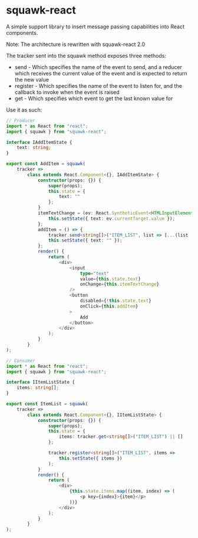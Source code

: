 # squawk-react
A simple support library to insert message passing capabilities into React components.

Note: The architecture is rewritten with squawk-react 2.0

The tracker sent into the squawk method exposes three methods:
* send - Which specifies the name of the event to send, and a reducer which receives the current value of the event and is expected to return the new value
* register - Which specifies the name of the event to listen for, and the callback to invoke when the event is raised
* get - Which specifies which event to get the last known value for

Use it as such:
```typescript
// Producer
import * as React from "react";
import { squawk } from "squawk-react";

interface IAddItemState {
    text: string;
}

export const AddItem = squawk(
    tracker =>
        class extends React.Component<{}, IAddItemState> {
            constructor(props: {}) {
                super(props);
                this.state = {
                    text: ""
                };
            }
            itemTextChange = (ev: React.SyntheticEvent<HTMLInputElement>) => {
                this.setState({ text: ev.currentTarget.value });
            };
            addItem = () => {
                tracker.send<string[]>("ITEM_LIST", list => [...(list || []), this.state.text]);
                this.setState({ text: "" });
            };
            render() {
                return (
                    <div>
                        <input
                            type="text"
                            value={this.state.text}
                            onChange={this.itemTextChange}
                        />
                        <button
                            disabled={!this.state.text}
                            onClick={this.addItem}
                        >
                            Add
                        </button>
                    </div>
                );
            }
        }
);

// Consumer
import * as React from "react";
import { squawk } from "squawk-react";

interface IItemListState {
    items: string[];
}

export const ItemList = squawk(
    tracker =>
        class extends React.Component<{}, IItemListState> {
            constructor(props: {}) {
                super(props);
                this.state = {
                    items: tracker.get<string[]>("ITEM_LIST") || []
                };

                tracker.register<string[]>("ITEM_LIST", items =>
                    this.setState({ items })
                );
            }
            render() {
                return (
                    <div>
                        {this.state.items.map((item, index) => (
                            <p key={index}>{item}</p>
                        ))}
                    </div>
                );
            }
        }
);
```
